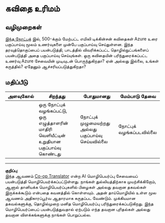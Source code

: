 <!--
CO_OP_TRANSLATOR_METADATA:
{
  "original_hash": "9d2a734deb904caff310d1a999c6bd7a",
  "translation_date": "2025-10-11T11:39:26+00:00",
  "source_file": "6-NLP/3-Translation-Sentiment/assignment.md",
  "language_code": "ta"
}
-->
# கவிதை உரிமம்

## வழிமுறைகள்

[இந்த நோட்புக்](https://www.kaggle.com/jenlooper/emily-dickinson-word-frequency) இல், 500-க்கும் மேற்பட்ட எமிலி டிக்கின்சன் கவிதைகள் Azure உரை பகுப்பாய்வு மூலம் உணர்வுகளை முன்பே பகுப்பாய்வு செய்துள்ளன. இந்த தரவுத்தொகுப்பைப் பயன்படுத்தி, பாடத்தில் விவரிக்கப்பட்ட தொழில்நுட்பங்களைப் பயன்படுத்தி அதை பகுப்பாய்வு செய்யுங்கள். ஒரு கவிதையின் பரிந்துரைக்கப்பட்ட உணர்வு Azure சேவையின் முடிவுடன் பொருந்துகிறதா? ஏன் அல்லது இல்லை, உங்கள் கருத்தில்? ஏதேனும் ஆச்சரியப்படுத்துகிறதா?

## மதிப்பீடு

| அளவுகோல் | சிறந்தது                                                                  | போதுமானது                                                | மேம்பாடு தேவை        |
| -------- | -------------------------------------------------------------------------- | ------------------------------------------------------- | ------------------------ |
|          | ஒரு நோட்புக் வழங்கப்பட்டு, ஒரு எழுத்தாளரின் மாதிரி வெளியீட்டின் உறுதியான பகுப்பாய்வு கொண்டது | நோட்புக் முழுமையற்றது அல்லது பகுப்பாய்வு செய்யவில்லை | நோட்புக் வழங்கப்படவில்லை |

---

**குறிப்பு**:  
இந்த ஆவணம் [Co-op Translator](https://github.com/Azure/co-op-translator) என்ற AI மொழிபெயர்ப்பு சேவையைப் பயன்படுத்தி மொழிபெயர்க்கப்பட்டுள்ளது. நாங்கள் துல்லியத்திற்காக முயற்சிக்கிறோம், ஆனால் தானியக்க மொழிபெயர்ப்புகளில் பிழைகள் அல்லது தவறான தகவல்கள் இருக்கக்கூடும் என்பதை கவனத்தில் கொள்ளவும். அதன் தாய்மொழியில் உள்ள மூல ஆவணம் அதிகாரப்பூர்வ ஆதாரமாக கருதப்பட வேண்டும். முக்கியமான தகவல்களுக்கு, தொழில்முறை மனித மொழிபெயர்ப்பு பரிந்துரைக்கப்படுகிறது. இந்த மொழிபெயர்ப்பைப் பயன்படுத்துவதால் ஏற்படும் எந்த தவறான புரிதல்கள் அல்லது தவறான விளக்கங்களுக்கு நாங்கள் பொறுப்பல்ல.